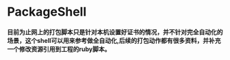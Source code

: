 # PackageShell
#### 目前为止网上的打包脚本只是针对本机设置好证书的情况，并不针对完全自动化的场景，这个shell可以用来参考做全自动化,后续的打包动作都有很多资料，并补充一个修改资源引用到工程的ruby脚本。